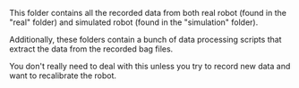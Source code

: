 This folder contains all the recorded data from both real robot (found in the "real" folder) and simulated robot (found in the "simulation" folder).

Additionally, these folders contain a bunch of data processing scripts that extract the data from the recorded bag files.

You don't really need to deal with this unless you try to record new data and want to recalibrate the robot.